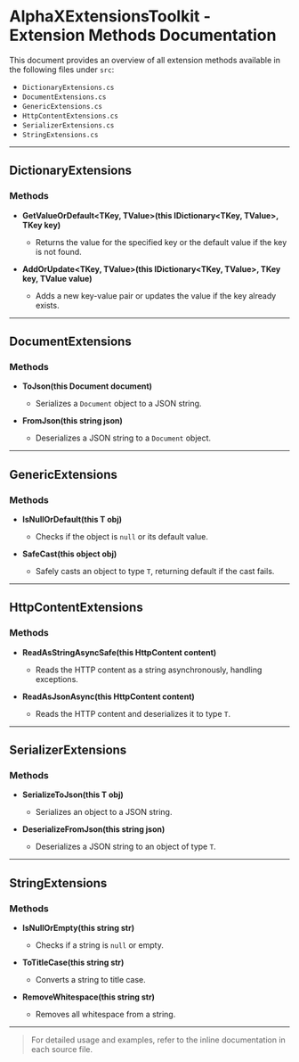 # AlphaXExtensionsToolkit - Extension Methods Documentation

This document provides an overview of all extension methods available in the following files under `src`:

- `DictionaryExtensions.cs`
- `DocumentExtensions.cs`
- `GenericExtensions.cs`
- `HttpContentExtensions.cs`
- `SerializerExtensions.cs`
- `StringExtensions.cs`

---

## DictionaryExtensions

### Methods

- **GetValueOrDefault<TKey, TValue>(this IDictionary<TKey, TValue>, TKey key)**
    - Returns the value for the specified key or the default value if the key is not found.

- **AddOrUpdate<TKey, TValue>(this IDictionary<TKey, TValue>, TKey key, TValue value)**
    - Adds a new key-value pair or updates the value if the key already exists.

---

## DocumentExtensions

### Methods

- **ToJson(this Document document)**
    - Serializes a `Document` object to a JSON string.

- **FromJson(this string json)**
    - Deserializes a JSON string to a `Document` object.

---

## GenericExtensions

### Methods

- **IsNullOrDefault<T>(this T obj)**
    - Checks if the object is `null` or its default value.

- **SafeCast<T>(this object obj)**
    - Safely casts an object to type `T`, returning default if the cast fails.

---

## HttpContentExtensions

### Methods

- **ReadAsStringAsyncSafe(this HttpContent content)**
    - Reads the HTTP content as a string asynchronously, handling exceptions.

- **ReadAsJsonAsync<T>(this HttpContent content)**
    - Reads the HTTP content and deserializes it to type `T`.

---

## SerializerExtensions

### Methods

- **SerializeToJson<T>(this T obj)**
    - Serializes an object to a JSON string.

- **DeserializeFromJson<T>(this string json)**
    - Deserializes a JSON string to an object of type `T`.

---

## StringExtensions

### Methods

- **IsNullOrEmpty(this string str)**
    - Checks if a string is `null` or empty.

- **ToTitleCase(this string str)**
    - Converts a string to title case.

- **RemoveWhitespace(this string str)**
    - Removes all whitespace from a string.

---

> For detailed usage and examples, refer to the inline documentation in each source file.